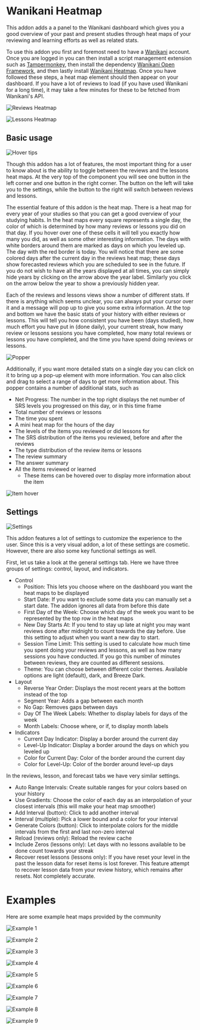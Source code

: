 # Wanikani Heatmap

This addon adds a a panel to the Wanikani dashboard which gives you a good overview of your
past and present studies through heat maps of your reviewing and learning efforts as well as related stats.

To use this addon you first and foremost need to have a [Wanikani](https://wanikani.com) account. Once you are logged in you can
then install a script management extension such as [Tampermonkey](https://www.tampermonkey.net/), then
install the dependency [Wanikani Open Framework](https://community.wanikani.com/t/installing-wanikani-open-framework/28549),
and then lastly install [Wanikani Heatmap](https://greasyfork.org/en/scripts/377336-wanikani-heatmap). Once you have
followed these steps, a heat map element should then appear on your dashboard. If you have a lot of reviews to load
(if you have used Wanikani for a long time), it may take a few minutes for these to be fetched from Wanikani's API.

![Reviews Heatmap](images/reviews.png)

![Lessons Heatmap](images/lessons.png)


## Basic usage

![Hover tips](images/hover_tips.png)

Though this addon has a lot of features, the most important thing for a user to know about is the ability to toggle
between the reviews and the lessons heat maps. At the very top of the component you will see one button in the left
corner and one button in the right corner. The button on the left will take you to the settings, while the button to
the right will switch between reviews and lessons. 

The essential feature of this addon is the heat map. There is a heat map for every year of your studies so that you can
get a good overview of your studying habits. In the heat maps every square represents a single day, the color of which 
is determined by how many reviews or lessons you did on that day. If you hover over one of these cells it will tell you
exactly how many you did, as well as some other interesting information. The days with white borders around them are 
marked as days on which you leveled up. The day with the red border is today. You will notice that there are some
colored days after the current day in the reviews heat map; these days show forecasted reviews which you are scheduled 
to see in the future. If you do not wish to have all the years displayed at all times, you can
simply hide years by clicking on the arrow above the year label. Similarly you click on the arrow below the year to 
show a previously hidden year. 

Each of the reviews and lessons views show a number of different stats. If there is anything which seems unclear, you
can always put your cursor over it and a message will pop up to give you some extra information. At the top and bottom we have the 
basic stats of your history with either reviews or lessons. This will tell you how consistent you have been (days studied),
how much effort you have put in (done daily), your current streak, how many review or lessons sessions you have completed,
how many total reviews or lessons you have completed, and the time you have spend doing reviews or lessons. 

![Popper](images/popper.png)

Additionally, if you want more detailed stats on a single day you can click on it to bring up a pop-up element with more information.
You can also click and drag to select a range of days to get more information about. This popper contains a number of 
additional stats, such as

- Net Progress: The number in the top right displays the net number of SRS levels you progressed on this day, or in this time frame
- Total number of reviews or lessons
- The time you spent
- A mini heat map for the hours of the day
- The levels of the items you reviewed or did lessons for
- The SRS distribution of the items you reviewed, before and after the reviews 
- The type distribution of the review items or lessons
- The review summary
- The answer summary
- All the items reviewed or learned
    - These items can be hovered over to display more information about the item

![Item hover](images/popper2.png)

## Settings

![Settings](images/settings.png)

This addon features a lot of settings to customize the experience to the user. Since this is a very visual addon, a lot
of these settings are cosmetic. However, there are also some key functional settings as well. 

First, let us take a look at the general settings tab. Here we have three groups of settings: control, layout, and indicators.

- Control
    - Position: This lets you choose where on the dashboard you want the heat maps to be displayed
    - Start Date: If you want to exclude some data you can manually set a start date. The addon ignores all data from before this date
    - First Day of the Week: Choose which day of the week you want to be represented by the top row in the heat maps
    - New Day Starts At: If you tend to stay up late at night you may want reviews done after midnight to count towards the day before. Use
    this setting to adjust when you want a new day to start.
    - Session Time Limit: This setting is used to calculate how much time you spent doing your reviews and lessons, as well
    as how many sessions you have conducted. If you go this number of minutes between reviews, they are counted as different sessions.
    - Theme: You can choose between different color themes. Available options are light (default), dark, and Breeze Dark.
- Layout
    - Reverse Year Order: Displays the most recent years at the bottom instead of the top
    - Segment Year: Adds a gap between each month
    - No Gap: Removes gaps between days
    - Day Of The Week Labels: Whether to display labels for days of the week
    - Month Labels: Choose where, or if, to display month labels
- Indicators
    - Current Day Indicator: Display a border around the current day
    - Level-Up Indicator: Display a border around the days on which you leveled up
    - Color for Current Day: Color of the border around the current day
    - Color for Level-Up: Color of the border around level-up days

In the reviews, lesson, and forecast tabs we have very similar settings.

- Auto Range Intervals: Create suitable ranges for your colors based on your history
- Use Gradients: Choose the color of each day as an interpolation of your closest intervals (this will make your heat map smoother)
- Add Interval (button): Click to add another interval
- Interval (multiple): Pick a lower bound and a color for your interval
- Generate Colors (button): Click to interpolate colors for the middle intervals from the first and last non-zero interval
- Reload (reviews only): Reload the review cache
- Include Zeros (lessons only): Let days with no lessons available to be done count towards your streak
- Recover reset lessons (lessons only): If you have reset your level in the past the lesson data for reset items is lost forever.
This feature attempt to recover lesson data from your review history, which remains after resets. Not completely accurate.


# Examples

Here are some example heat maps provided by the community

![Example 1](images/example1.png)

![Example 2](images/example2.png)

![Example 3](images/example3.png)

![Example 4](images/example4.png)

![Example 5](images/example5.png)

![Example 6](images/example6.png)

![Example 7](images/example7.png)

![Example 8](images/example8.png)

![Example 9](images/example9.png)

